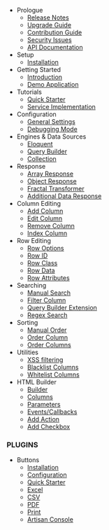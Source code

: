 - Prologue
	- [Release Notes](/docs/laravel-datatables/{{version}}/releases)
	- [Upgrade Guide](/docs/laravel-datatables/{{version}}/upgrade)
	- [Contribution Guide](/docs/laravel-datatables/{{version}}/contributing)
    - [Security Issues](/docs/laravel-datatables/{{version}}/security)
	- [API Documentation](/api/laravel-datatables/{{version}})
- Setup
	- [Installation](/docs/laravel-datatables/{{version}}/installation)
- Getting Started
    - [Introduction](/docs/laravel-datatables/{{version}}/introduction)
    - [Demo Application](https://datatables.yajrabox.com/)
- Tutorials
	- [Quick Starter](https://datatables.yajrabox.com/starter)
	- [Service Implementation](https://datatables.yajrabox.com/service)
- Configuration
    - [General Settings](/docs/laravel-datatables/{{version}}/general-settings)
    - [Debugging Mode](/docs/laravel-datatables/{{version}}/debugger)
- Engines & Data Sources
	- [Eloquent](/docs/laravel-datatables/{{version}}/engine-eloquent)
	- [Query Builder](/docs/laravel-datatables/{{version}}/engine-query)
	- [Collection](/docs/laravel-datatables/{{version}}/engine-collection)
- Response
	- [Array Response](/docs/laravel-datatables/{{version}}/response-array)
	- [Object Response](/docs/laravel-datatables/{{version}}/response-object)
	- [Fractal Transformer](/docs/laravel-datatables/{{version}}/response-fractal)
	- [Additional Data Response](/docs/laravel-datatables/{{version}}/response-with)
- Column Editing
	- [Add Column](/docs/laravel-datatables/{{version}}/add-column)
	- [Edit Column](/docs/laravel-datatables/{{version}}/edit-column)
	- [Remove Column](/docs/laravel-datatables/{{version}}/remove-column)
	- [Index Column](/docs/laravel-datatables/{{version}}/index-column)
- Row Editing
	- [Row Options](/docs/laravel-datatables/{{version}}/row-options)
	- [Row ID](/docs/laravel-datatables/{{version}}/row-options#row-id)
	- [Row Class](/docs/laravel-datatables/{{version}}/row-options#row-class)
	- [Row Data](/docs/laravel-datatables/{{version}}/row-options#row-data)
	- [Row Attributes](/docs/laravel-datatables/{{version}}/row-options#row-attributes)
- Searching
	- [Manual Search](/docs/laravel-datatables/{{version}}/manual-search)
	- [Filter Column](/docs/laravel-datatables/{{version}}/filter-column)
	- [Query Builder Extension](/docs/laravel-datatables/{{version}}/query-builder)
	- [Regex Search](/docs/laravel-datatables/{{version}}/regex)
- Sorting
	- [Manual Order](/docs/laravel-datatables/{{version}}/manual-order)
	- [Order Column](/docs/laravel-datatables/{{version}}/order-column)
	- [Order Columns](/docs/laravel-datatables/{{version}}/order-columns)
- Utilities
	- [XSS filtering](/docs/laravel-datatables/{{version}}/xss)
	- [Blacklist Columns](/docs/laravel-datatables/{{version}}/blacklist)
	- [Whitelist Columns](/docs/laravel-datatables/{{version}}/whitelist)
- HTML Builder
	- [Builder](/docs/laravel-datatables/{{version}}/html-builder)
	- [Columns](/docs/laravel-datatables/{{version}}/html-builder-column)
	- [Parameters](/docs/laravel-datatables/{{version}}/html-builder-parameters)
	- [Events/Callbacks](/docs/laravel-datatables/{{version}}/html-builder-callbacks)
	- [Add Action](/docs/laravel-datatables/{{version}}/html-builder-action)
	- [Add Checkbox](/docs/laravel-datatables/{{version}}/html-builder-checkbox)

### PLUGINS

- Buttons
	- [Installation](/docs/laravel-datatables/{{version}}/buttons-installation)
	- [Configuration](/docs/laravel-datatables/{{version}}/buttons-config)
	- [Quick Starter](/docs/laravel-datatables/{{version}}/buttons-starter)
	- [Excel](/docs/laravel-datatables/{{version}}/buttons-export#excel)
	- [CSV](/docs/laravel-datatables/{{version}}/buttons-export#csv)
	- [PDF](/docs/laravel-datatables/{{version}}/buttons-export#pdf)
	- [Print](/docs/laravel-datatables/{{version}}/buttons-export#print)
	- [Artisan Console](/docs/laravel-datatables/{{version}}/buttons-console)

